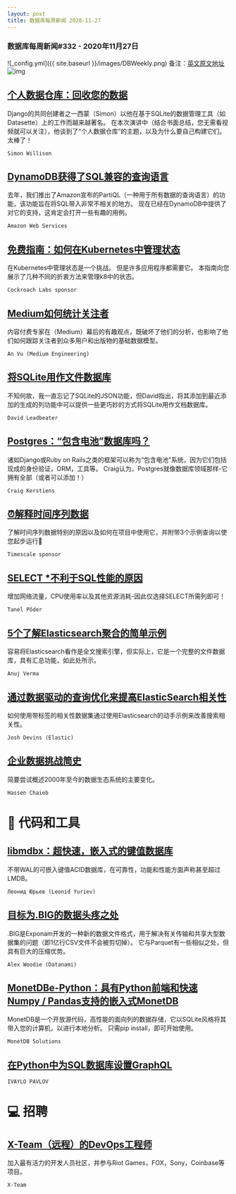 ```yaml
---
layout: post
title: 数据库每周新闻 2020-11-27
---
```

### 数据库每周新闻#332 - 2020年11月27日
![_config.yml]({{ site.baseurl }}/images/DBWeekly.png)
备注：[英文原文地址](https://dbweekly.com/issues/332)
![img](https://res.cloudinary.com/cpress/image/upload/w_1280,e_sharpen:60/ewjynyjq6qgroc2pzj1p.jpg)


## [个人数据仓库：回收您的数据](https://dbweekly.com/link/99394/web)
Django的共同创建者之一西蒙（Simon）以他在基于SQLite的数据管理工具（如Datasette）上的工作而越来越著名。 在本次演讲中（结合书面总结，您无需看视频就可以关注），他谈到了“个人数据仓库”的主题，以及为什么要自己构建它们。 太棒了！

`Simon Willison`


## [DynamoDB获得了SQL兼容的查询语言](https://dbweekly.com/link/99396/web)
去年，我们推出了Amazon宣布的PartiQL（一种用于所有数据的查询语言）的功能，该功能旨在将SQL带入非常不相关的地方。 现在已经在DynamoDB中提供了对它的支持，这肯定会打开一些有趣的用例。

`Amazon Web Services`


## [免费指南：如何在Kubernetes中管理状态](https://dbweekly.com/link/99398/web)
在Kubernetes中管理状态是一个挑战。 但是许多应用程序都需要它。 本指南向您展示了几种不同的折衷方法来管理k8中的状态。

`Cockroach Labs sponsor`


## [Medium如何统计关注者](https://dbweekly.com/link/99399/web)
内容付费专家在（Medium）幕后的有趣观点，既破坏了他们的分析，也影响了他们如何跟踪关注者到众多用户和出版物的基础数据模型。

`An Vu (Medium Engineering)`


## [将SQLite用作文件数据库](https://dbweekly.com/link/99400/web)
不知何故，我一直忘记了SQLite的JSON功能，但David指出，将其添加到最近添加的生成的列功能中可以提供一些更巧妙的方式将SQLite用作文档数据库。

`David Leadbeater`


## [Postgres：“包含电池”数据库吗？](https://dbweekly.com/link/99403/web)
诸如Django或Ruby on Rails之类的框架可以称为“包含电池”系统，因为它们包括现成的身份验证，ORM，工具等。 Craig认为，Postgres就像数据库领域那样-它拥有全部（或者可以添加！）

`Craig Kerstiens`


## [⏰解释时间序列数据](https://dbweekly.com/link/99404/web)
了解时间序列数据特别的原因以及如何在项目中使用它，并附带3个示例查询以使您起步运行👟

`Timescale sponsor`


## [SELECT *不利于SQL性能的原因](https://dbweekly.com/link/99405/web)
增加网络流量，CPU使用率以及其他资源消耗-因此仅选择SELECT所需列即可！

`Tanel Põder`


## [5个了解Elasticsearch聚合的简单示例](https://dbweekly.com/link/99406/web)
容易将Elasticsearch看作是全文搜索引擎，但实际上，它是一个完整的文件数据库，具有汇总功能，如此处所示。

`Anuj Verma`


## [通过数据驱动的查询优化来提高ElasticSearch相关性](https://dbweekly.com/link/99407/web)
如何使用带标签的相关性数据集通过使用Elasticsearch的动手示例来改善搜索相关性。

`Josh Devins (Elastic)`


## [企业数据挑战简史](https://dbweekly.com/link/99408/web)
简要尝试概述2000年至今的数据生态系统的主要变化。

`Hassen Chaieb`


# 🔨 代码和工具

## [libmdbx：超快速，嵌入式的键值数据库](https://dbweekly.com/link/99409/web)
不带WAL的可嵌入键值ACID数据库，在可靠性，功能和性能方面声称甚至超过LMDB。

`Леонид Юрьев (Leonid Yuriev)`


## [目标为.BIG的数据头疼之处](https://dbweekly.com/link/99411/web)
.BIG是Exponam开发的一种新的数据文件格式，用于解决有关传输和共享大型数据集的问题（即1亿行CSV文件不会被剪切掉）。 它与Parquet有一些相似之处，但具有巨大的压缩优势。

`Alex Woodie (Datanami)`


## [MonetDBe-Python：具有Python前端和快速Numpy / Pandas支持的嵌入式MonetDB](https://dbweekly.com/link/99412/web)
MonetDB是一个开放源代码，高性能的面向列的数据存储，它以SQLite风格将其带入您的计算机，以进行本地分析。 只需pip install，即可开始使用。

`MonetDB Solutions`


## [在Python中为SQL数据库设置GraphQL](https://www.ivaylopavlov.com/setting-up-graphql-for-an-sql-database-in-python/#.X8FEbmhKikw)

`IVAYLO PAVLOV`

# 💻 招聘

## [X-Team（远程）的DevOps工程师](https://dbweekly.com/link/99415/web)
加入最有活力的开发人员社区，并参与Riot Games，FOX，Sony，Coinbase等项目。

`X-Team`
